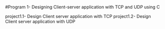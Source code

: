 #Program 1- Designing Client-server application with TCP and UDP using C

project1.1- Design Client server application with TCP
project1.2- Design Client server application with UDP

